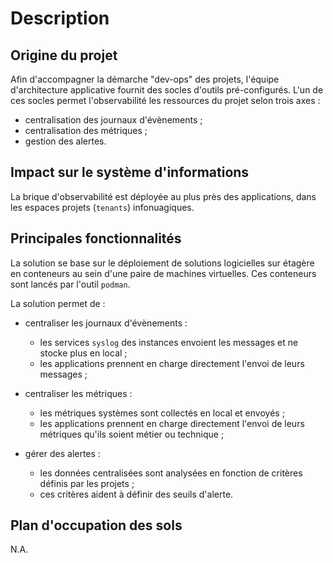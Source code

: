# Description

## Origine du projet

Afin d'accompagner la démarche "dev-ops" des projets, l'équipe d'architecture 
applicative fournit des socles d'outils pré-configurés. L'un de ces socles 
permet l'observabilité les ressources du projet selon trois axes :

* centralisation des journaux d'évènements ;
* centralisation des métriques ;
* gestion des alertes.

## Impact sur le système d'informations

La brique d'observabilité est déployée au plus près des applications, dans les 
espaces projets (`tenants`) infonuagiques.

## Principales fonctionnalités

La solution se base sur le déploiement de solutions logicielles sur étagère 
en conteneurs au sein d'une paire de machines virtuelles. Ces conteneurs sont 
lancés par l'outil `podman`.

La solution permet de :

* centraliser les journaux d'évènements :
  * les services `syslog` des instances envoient les messages et ne stocke plus 
  en local ;
  * les applications prennent en charge directement l'envoi de leurs messages ;
  
* centraliser les métriques :
  * les métriques systèmes sont collectés en local et envoyés ;
  * les applications prennent en charge directement l'envoi de leurs métriques 
  qu'ils soient métier ou technique ;
  
* gérer des alertes :
  * les données centralisées sont analysées en fonction de critères définis 
  par les projets ;
  * ces critères aident à définir des seuils d'alerte.

## Plan d'occupation des sols

N.A.
